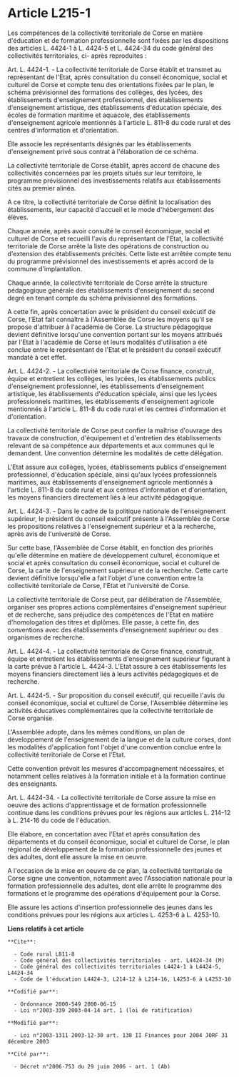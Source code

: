 # Article L215-1

Les compétences de la collectivité territoriale de Corse en matière d'éducation et de formation professionnelle sont fixées
par les dispositions des articles L. 4424-1 à L. 4424-5 et L. 4424-34 du code général des collectivités territoriales, ci-
après reproduites :

Art. L. 4424-1. - La collectivité territoriale de Corse établit et transmet au représentant de l'Etat, après consultation du
conseil économique, social et culturel de Corse et compte tenu des orientations fixées par le plan, le schéma prévisionnel
des formations des collèges, des lycées, des établissements d'enseignement professionnel, des établissements d'enseignement
artistique, des établissements d'éducation spéciale, des écoles de formation maritime et aquacole, des établissements
d'enseignement agricole mentionnés à l'article L. 811-8 du code rural et des centres d'information et d'orientation.

Elle associe les représentants désignés par les établissements d'enseignement privé sous contrat à l'élaboration de ce
schéma.

La collectivité territoriale de Corse établit, après accord de chacune des collectivités concernées par les projets situés
sur leur territoire, le programme prévisionnel des investissements relatifs aux établissements cités au premier alinéa.

A ce titre, la collectivité territoriale de Corse définit la localisation des établissements, leur capacité d'accueil et le
mode d'hébergement des élèves.

Chaque année, après avoir consulté le conseil économique, social et culturel de Corse et recueilli l'avis du représentant de
l'Etat, la collectivité territoriale de Corse arrête la liste des opérations de construction ou d'extension des
établissements précités. Cette liste est arrêtée compte tenu du programme prévisionnel des investissements et après accord de
la commune d'implantation.

Chaque année, la collectivité territoriale de Corse arrête la structure pédagogique générale des établissements
d'enseignement du second degré en tenant compte du schéma prévisionnel des formations.

A cette fin, après concertation avec le président du conseil exécutif de Corse, l'Etat fait connaître à l'Assemblée de Corse
les moyens qu'il se propose d'attribuer à l'académie de Corse. La structure pédagogique devient définitive lorsqu'une
convention portant sur les moyens attribués par l'Etat à l'académie de Corse et leurs modalités d'utilisation a été conclue
entre le représentant de l'Etat et le président du conseil exécutif mandaté à cet effet.

Art. L. 4424-2. - La collectivité territoriale de Corse finance, construit, équipe et entretient les collèges, les lycées,
les établissements publics d'enseignement professionnel, les établissements d'enseignement artistique, les établissements
d'éducation spéciale, ainsi que les lycées professionnels maritimes, les établissements d'enseignement agricole mentionnés à
l'article L. 811-8 du code rural et les centres d'information et d'orientation.

La collectivité territoriale de Corse peut confier la maîtrise d'ouvrage des travaux de construction, d'équipement et
d'entretien des établissements relevant de sa compétence aux départements et aux communes qui le demandent. Une convention
détermine les modalités de cette délégation.

L'Etat assure aux collèges, lycées, établissements publics d'enseignement professionnel, d'éducation spéciale, ainsi qu'aux
lycées professionnels maritimes, aux établissements d'enseignement agricole mentionnés à l'article L. 811-8 du code rural et
aux centres d'information et d'orientation, les moyens financiers directement liés à leur activité pédagogique.

Art. L. 4424-3. - Dans le cadre de la politique nationale de l'enseignement supérieur, le président du conseil exécutif
présente à l'Assemblée de Corse les propositions relatives à l'enseignement supérieur et à la recherche, après avis de
l'université de Corse.

Sur cette base, l'Assemblée de Corse établit, en fonction des priorités qu'elle détermine en matière de développement
culturel, économique et social et après consultation du conseil économique, social et culturel de Corse, la carte de
l'enseignement supérieur et de la recherche. Cette carte devient définitive lorsqu'elle a fait l'objet d'une convention entre
la collectivité territoriale de Corse, l'Etat et l'université de Corse.

La collectivité territoriale de Corse peut, par délibération de l'Assemblée, organiser ses propres actions complémentaires
d'enseignement supérieur et de recherche, sans préjudice des compétences de l'Etat en matière d'homologation des titres et
diplômes. Elle passe, à cette fin, des conventions avec des établissements d'enseignement supérieur ou des organismes de
recherche.

Art. L. 4424-4. - La collectivité territoriale de Corse finance, construit, équipe et entretient les établissements
d'enseignement supérieur figurant à la carte prévue à l'article L. 4424-3. L'Etat assure à ces établissements les moyens
financiers directement liés à leurs activités pédagogiques et de recherche.

Art. L. 4424-5. - Sur proposition du conseil exécutif, qui recueille l'avis du conseil économique, social et culturel de
Corse, l'Assemblée détermine les activités éducatives complémentaires que la collectivité territoriale de Corse organise.

L'Assemblée adopte, dans les mêmes conditions, un plan de développement de l'enseignement de la langue et de la culture
corses, dont les modalités d'application font l'objet d'une convention conclue entre la collectivité territoriale de Corse et
l'Etat.

Cette convention prévoit les mesures d'accompagnement nécessaires, et notamment celles relatives à la formation initiale et à
la formation continue des enseignants.

Art. L. 4424-34. - La collectivité territoriale de Corse assure la mise en oeuvre des actions d'apprentissage et de formation
professionnelle continue dans les conditions prévues pour les régions aux articles L. 214-12 à L. 214-16 du code de
l'éducation.

Elle élabore, en concertation avec l'Etat et après consultation des départements et du conseil économique, social et culturel
de Corse, le plan régional de développement de la formation professionnelle des jeunes et des adultes, dont elle assure la
mise en oeuvre.

A l'occasion de la mise en oeuvre de ce plan, la collectivité territoriale de Corse signe une convention, notamment avec
l'Association nationale pour la formation professionnelle des adultes, dont elle arrête le programme des formations et le
programme des opérations d'équipement pour la Corse.

Elle assure les actions d'insertion professionnelle des jeunes dans les conditions prévues pour les régions aux articles L.
4253-6 à L. 4253-10.

**Liens relatifs à cet article**

	**Cite**:

	  - Code rural L811-8
	  - Code général des collectivités territoriales - art. L4424-34 (M)
	  - Code général des collectivités territoriales L4424-1 à L4424-5, L4424-34
	  - Code de l'éducation L4424-3, L214-12 à L214-16, L4253-6 à L4253-10

	**Codifié par**:

	  - Ordonnance 2000-549 2000-06-15
	  - Loi n°2003-339 2003-04-14 art. 1 (loi de ratification)

	**Modifié par**:

	  - Loi n°2003-1311 2003-12-30 art. 138 II Finances pour 2004 JORF 31 décembre 2003

	**Cité par**:

	  - Décret n°2006-753 du 29 juin 2006 - art. 1 (Ab)
